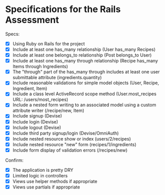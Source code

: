 # Specifications for the Rails Assessment

Specs:
- [x] Using Ruby on Rails for the project
- [x] Include at least one has_many relationship (User has_many Recipes) 
- [x] Include at least one belongs_to relationship (Post belongs_to User)
- [x] Include at least one has_many through relationship (Recipe has_many Items through Ingredients)
- [x] The "through" part of the has_many through includes at least one user submittable attribute (ingredients.quantity)
- [x] Include reasonable validations for simple model objects (User, Recipe, Ingredient, Item)
- [x] Include a class level ActiveRecord scope method (User.most_recipes URL: /users/most_recipes)
- [x] Include a nested form writing to an associated model using a custom attribute writer (/recipe/new, Item)
- [x] Include signup (Devise)
- [x] Include login (Devise)
- [x] Include logout (Devise)
- [x] Include third party signup/login (Devise/OmniAuth)
- [x] Include nested resource show or index (users/2/recipes)
- [x] Include nested resource "new" form (recipes/1/ingredients)
- [x] Include form display of validation errors (/recipes/new)

Confirm:
- [x] The application is pretty DRY
- [x] Limited logic in controllers
- [x] Views use helper methods if appropriate
- [x] Views use partials if appropriate
